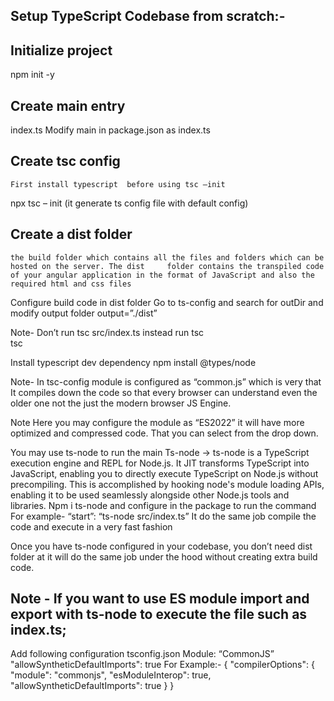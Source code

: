 ## Setup TypeScript Codebase from scratch:-
## Initialize project
 npm init -y 

## Create main entry 
index.ts
Modify main in package.json as index.ts

## Create tsc config 
	First install typescript  before using tsc –init 
npx tsc – init  (it generate ts config file with default config)

## Create a dist folder 
	the build folder which contains all the files and folders which can be hosted on the server. The dist     folder contains the transpiled code of your angular application in the format of JavaScript and also the required html and css files

Configure build code in dist folder 
Go to ts-config and search for outDir and modify output folder 
output=”./dist”

Note- Don’t run tsc src/index.ts instead run  tsc      
 tsc

Install typescript dev dependency
            npm install @types/node

Note- In tsc-config module is configured as “common.js”  which is very that 
It compiles down the code so that every browser can understand even the older one not the just the modern browser JS Engine.

Note Here you may configure the module as “ES2022” it will have more optimized and compressed code. That you can select from the drop down. 


You may use ts-node to run the main
Ts-node ->   ts-node is a TypeScript execution engine and REPL for Node.js.
            It JIT transforms TypeScript into JavaScript, enabling you to directly execute TypeScript on               Node.js without precompiling. This is accomplished by hooking node's module loading APIs, enabling it to be used seamlessly alongside other Node.js tools and libraries.
Npm i ts-node and configure in the package to run the command 
For example- 
“start”: “ts-node src/index.ts”
It do the same job compile the code and execute in a very fast fashion


Once you have ts-node configured in your codebase, you don’t need dist folder at it will do the same job under the hood without creating extra build code. 


## Note - If you want to use ES module import and export with ts-node to execute the file such as index.ts;
Add following configuration tsconfig.json
Module: “CommonJS”
 "allowSyntheticDefaultImports": true
For Example:- 
{
  "compilerOptions": {
    "module": "commonjs",
    "esModuleInterop": true,
    "allowSyntheticDefaultImports": true
  }
}





  

 

